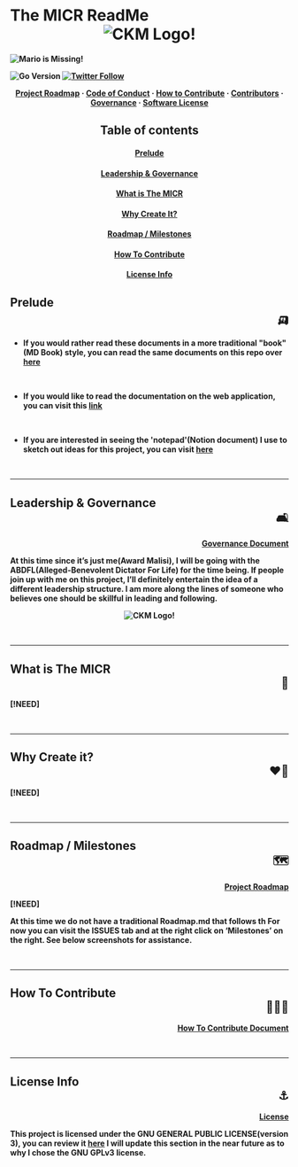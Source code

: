 # The MICR ReadMe <b><div align="center">![CKM Logo!](https://github.com/Unearthlyglow/sveltego/blob/main/images/construct.svg?raw=true)</div>

![Mario is Missing!](https://github.com/Unearthlyglow/sveltego/blob/main/images/readme.svg?raw=true)

![Go Version](https://img.shields.io/badge/go%20version-%3E=1.20-61CFDD.svg?style=flat-square)
[![Twitter Follow](https://img.shields.io/twitter/follow/CCMAnd2Cents)](https://twitter.com/CCMAnd2Cents)

<!-- [![Check it out on repl.it](https://repl.it/badge/github/Unearthlyglow/sveltego)](https://replit.com/@AwardMalisi/sveltego#cmd/main.go) 
 Related to Issue #56 , once the issue is completed, update the URL above(if need be) then uncomment and double check everything works. -->

 <b><div align="center"></b> [Project Roadmap](https://github.com/Unearthlyglow/micr-ccm/milestones) · [Code of Conduct](./CODE_OF_CONDUCT.md) · [How to Contribute](./HOW_TO_CONTRIBUTE.md) · [Contributors](./CONTRIBUTORS.md) · [Governance](./GOVERNANCE.md) · [Software License](./LICENSE) </div>


## <div align="center"> Table of contents
#### <div align="center">[Prelude](#prelude)
#### <div align="center">[Leadership & Governance](#governance)  
#### <div align="center">[What is The MICR](#what)
#### <div align="center">[Why Create It?](#why)  
#### <div align="center">[Roadmap / Milestones](#roadmap)  
#### <div align="center">[How To Contribute](#how)
#### <div align="center">[License Info](#license)

<a id="prelude"></a>
## Prelude <div align="right"> 🛺 </div>

- If you would rather read these documents in a more traditional "book"(MD Book) style, you can read the same documents on this repo over [here](https://the-micr-org.github.io/micr-tome/)
   
&nbsp;

- If you would like to read the documentation on the web application, you can visit this [link](!NEED)
   
&nbsp;

- If you are interested in seeing the 'notepad'(Notion document) I use to sketch out ideas for this project, you can visit [here](https://www.notion.so/capsuleskill/The-Musical-Instrument-Compendium-Registry-The-MICR-WIP-Notes-4649363a91674b16b90835e422cfd8b3)


&nbsp;

---

<a id="governance"></a>
## Leadership & Governance <div align="right"> 🛋️ </div>


<b><div align="right" >
[Governance Document](./GOVERNANCE.md)
</div></b>

At this time since it’s just me(Award Malisi), I will be going with the ABDFL(Alleged-Benevolent Dictator For Life) for the time being. If people join up with me on this project, I’ll definitely entertain the idea of a different leadership structure. I am more along the lines of someone who believes one should be skillful in leading and following.

<b><div align="center">![CKM Logo!](https://github.com/Unearthlyglow/sveltego/blob/main/images/ckmlogo.png?raw=true)</div>

&nbsp;

---

<a id="what"></a>
## What is The MICR <div align="right"> 📙 </div>

[!NEED] 

&nbsp;

---

<a id="why"></a>
## Why Create it? <div align="right"> ❤️‍🔥 </div>

[!NEED] 

&nbsp;

---

<a id="roadmap"></a>
## Roadmap / Milestones <div align="right"> 🗺️ </div>

<b><div align="right" >
[Project Roadmap](https://github.com/Unearthlyglow/micr-ccm/milestones)
</div></b>

[!NEED] 

At this time we do not have a traditional Roadmap.md that follows th
For now you can visit the ISSUES tab and at the right click on ‘Milestones’ on the right. See below screenshots for assistance. 

&nbsp;

---

<a id="how"></a>
## How To Contribute <div align="right"> 🧑‍🤝‍🧑 </div>

<b><div align="right">
[How To Contribute Document](./HOW_TO_CONTRIBUTE.md)
</div></b>

&nbsp;

---

<a id="license"></a>
## License Info <div align="right"> ⚓ </div>

<b><div align="right">
[License](./LICENSE)
</div></b>

 This project is licensed under the GNU GENERAL PUBLIC LICENSE(version 3), you can review it [here](./LICENSE) I will update this section in the near future as to why I chose the GNU GPLv3 license. 



